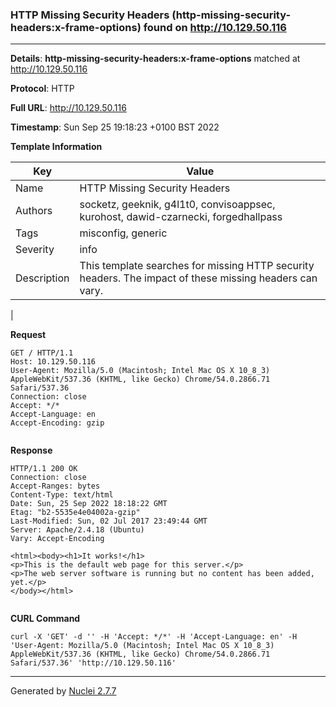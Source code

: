 ### HTTP Missing Security Headers (http-missing-security-headers:x-frame-options) found on http://10.129.50.116
---
**Details**: **http-missing-security-headers:x-frame-options**  matched at http://10.129.50.116

**Protocol**: HTTP

**Full URL**: http://10.129.50.116

**Timestamp**: Sun Sep 25 19:18:23 +0100 BST 2022

**Template Information**

| Key | Value |
|---|---|
| Name | HTTP Missing Security Headers |
| Authors | socketz, geeknik, g4l1t0, convisoappsec, kurohost, dawid-czarnecki, forgedhallpass |
| Tags | misconfig, generic |
| Severity | info |
| Description | This template searches for missing HTTP security headers. The impact of these missing headers can vary.
 |

**Request**
```http
GET / HTTP/1.1
Host: 10.129.50.116
User-Agent: Mozilla/5.0 (Macintosh; Intel Mac OS X 10_8_3) AppleWebKit/537.36 (KHTML, like Gecko) Chrome/54.0.2866.71 Safari/537.36
Connection: close
Accept: */*
Accept-Language: en
Accept-Encoding: gzip


```

**Response**
```http
HTTP/1.1 200 OK
Connection: close
Accept-Ranges: bytes
Content-Type: text/html
Date: Sun, 25 Sep 2022 18:18:22 GMT
Etag: "b2-5535e4e04002a-gzip"
Last-Modified: Sun, 02 Jul 2017 23:49:44 GMT
Server: Apache/2.4.18 (Ubuntu)
Vary: Accept-Encoding

<html><body><h1>It works!</h1>
<p>This is the default web page for this server.</p>
<p>The web server software is running but no content has been added, yet.</p>
</body></html>


```


**CURL Command**
```
curl -X 'GET' -d '' -H 'Accept: */*' -H 'Accept-Language: en' -H 'User-Agent: Mozilla/5.0 (Macintosh; Intel Mac OS X 10_8_3) AppleWebKit/537.36 (KHTML, like Gecko) Chrome/54.0.2866.71 Safari/537.36' 'http://10.129.50.116'
```
---
Generated by [Nuclei 2.7.7](https://github.com/projectdiscovery/nuclei)